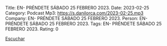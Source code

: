 Title: EN- PRÉNDETE SÁBADO 25 FEBRERO 2023.
Date: 2023-02-25
Category: Podcast
Mp3: https://s.danilorca.com/2023-02-25.mp3
Company: EN- PRÉNDETE SÁBADO 25 FEBRERO 2023.
Person: EN- PRÉNDETE SÁBADO 25 FEBRERO 2023.
Tags: EN- PRÉNDETE SÁBADO 25 FEBRERO 2023.
Rating: 0

<a href="https://s.danilorca.com/2023-02-25.mp3" type="audio/mpeg">
Escuchar
</a>
